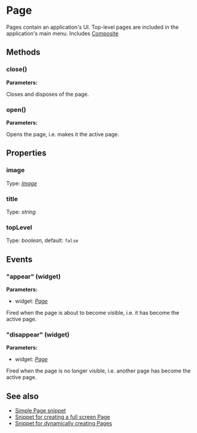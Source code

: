 ---
---
# Page
Pages contain an application's UI. Top-level pages are included in the application's main menu.
Includes [Composite](Composite.md)

## Methods
### close()


**Parameters:**



Closes and disposes of the page.

### open()


**Parameters:**



Opens the page, i.e. makes it the active page.


## Properties
### image
Type: *[Image](../types.md#image)*

### title
Type: *string*

### topLevel
Type: *boolean*, default: `false`


## Events
### "appear" (widget)

**Parameters:**

- widget: *[Page](Page.md)*

Fired when the page is about to become visible, i.e. it has become the active page.

### "disappear" (widget)

**Parameters:**

- widget: *[Page](Page.md)*

Fired when the page is no longer visible, i.e. another page has become the active page.


## See also
- [Simple Page snippet](https://github.com/eclipsesource/tabris-js/blob/v1.2.0/snippets/page/page.js)
- [Snippet for creating a full screen Page](https://github.com/eclipsesource/tabris-js/blob/v1.2.0/snippets/page-fullscreen/page-fullscreen.js)
- [Snippet for dynamically creating Pages](https://github.com/eclipsesource/tabris-js/blob/v1.2.0/snippets/page-add-dynamically/page-add-dynamically.js)
